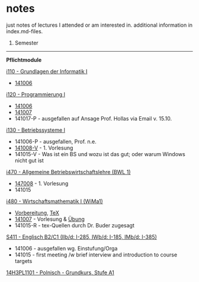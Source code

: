 notes
=====

just notes of lectures I attended or am interested in. additional information in index.md-files.

1. Semester
-----------

**Pflichtmodule**

[i110 - Grundlagen der Informatik I](i110/index.md)

* [141006](i110/141006-V.md)

[i120 - Programmierung I](i120/index.md)

* [141006](i120/141006-V.md)
* [141007](i120/141007-P.md)
* 141017-P - ausgefallen auf Ansage Prof. Hollas via Email v. 15.10.

[i130 - Betriebssysteme I](i130/index.md)

* 141006-P - ausgefallen, Prof. n.e.
* [141008-V](i130/141008-V.md) - 1. Vorlesung
* 141015-V - Was ist ein BS und wozu ist das gut; oder warum Windows nicht gut ist

[i470 - Allgemeine Betriebswirtschaftslehre (BWL 1)](i470/index.md)

* [147008](i470/141008-V.md) - 1. Vorlesung
* 141015

[i480 - Wirtschaftsmathematik I (WiMa1)](i480/index.md)

* [Vorbereitung](http://www.htw-dresden.de/fileadmin/userfiles/info_math/Dokumente/Onl_Math_Vorb/LIFT_I_WW.pdf), [TeX](i480/LIFT_I_WW.tex)
* [141007](i480/141007-V.md) - Vorlesung &amp; [Übung](i480/141007-P.md)
* 141015-R - tex-Quellen durch Dr. Buder zugesagt

[S411 - Englisch B2/C1 (IIb/d: I-285, IWb/d: I-185, IMb/d: I-385) ](s411/index.md)

* 141006 - ausgefallen wg. Einstufung/Orga
* 141015 - first meeting /w brief interview and introduction to course targets

[14H3PL1101 - Polnisch - Grundkurs, Stufe A1](VHS14H3PL1101/index.md)

